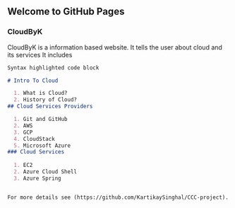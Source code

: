 ## Welcome to GitHub Pages

### CloudByK

CloudByK is a information based website. It tells the user about cloud and its services It includes 

```markdown
Syntax highlighted code block

# Intro To Cloud

  1. What is Cloud?
  2. History of Cloud?
## Cloud Services Providers 

  1. Git and GitHub
  2. AWS
  3. GCP
  4. CloudStack
  5. Microsoft Azure
### Cloud Services 
  
  1. EC2
  2. Azure Cloud Shell
  3. Azure Spring 


For more details see (https://github.com/KartikaySinghal/CCC-project).


